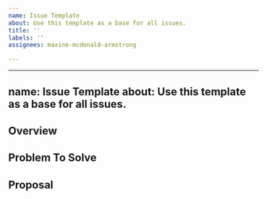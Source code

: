 ```yaml
---
name: Issue Template
about: Use this template as a base for all issues.
title: ''
labels: ''
assignees: maxine-mcdonald-armstrong

---
```


---
name: Issue Template
about: Use this template as a base for all issues.
---

## Overview

<!-- Provide a brief overview of the contents of this issue. -->

## Problem To Solve

<!-- Describe the problem to solve, e.g...
    - Unintended bug behaviour contrasted with the intended behaviour
    - Missing functionality that can be added with a new feature
    - Technical debt which can be improved by refactoring
-->

## Proposal

<!-- Describe the solution to the problem given above, including when applicable:
    - Links to relevant resources e.g. documentation or related issues
    - A checklist of items which should be completed in order to mark this issue as complete
-->
